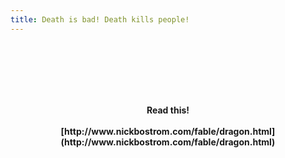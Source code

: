 ```yaml
---
title: Death is bad! Death kills people!
---
```


<div style="text-align: center; font-weight: bold; margin-top: 3cm;
margin-bottom: 3cm">
<center>
<strong>
Read this!
<br>
<br>
[http://www.nickbostrom.com/fable/dragon.html](http://www.nickbostrom.com/fable/dragon.html)
</strong>
</center>
</div>
